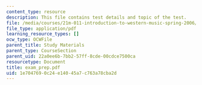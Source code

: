 ```yaml
---
content_type: resource
description: This file contains test details and topic of the test.
file: /media/courses/21m-011-introduction-to-western-music-spring-2006/1e7047690c24e14045a7c763a78cba2d_exam_prep.pdf
file_type: application/pdf
learning_resource_types: []
ocw_type: OCWFile
parent_title: Study Materials
parent_type: CourseSection
parent_uid: 22a0ee6b-7bb2-57ff-8cde-00cdce7500ca
resourcetype: Document
title: exam_prep.pdf
uid: 1e704769-0c24-e140-45a7-c763a78cba2d
---
```


